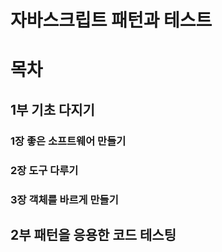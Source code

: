 # 자바스크립트 패턴과 테스트

# 목차

## **1부 기초 다지기**

### 1장 좋은 소프트웨어 만들기
### 2장 도구 다루기
### 3장 객체를 바르게 만들기

## **2부 패턴을 응용한 코드 테스팅**
